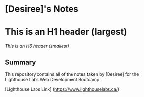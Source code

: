 # [Desiree]'s Notes

# This is an H1 header (largest)
###### This is an H6 header (smallest)

## Summary 

This repository contains all of the notes taken by [Desiree] for the Lighthouse Labs Web Development Bootcamp.

[Lighthouse Labs Link] (https://www.lighthouselabs.ca/)